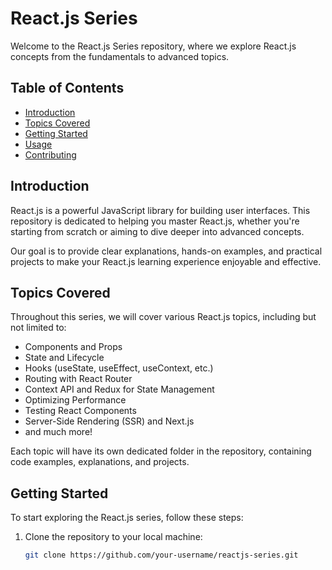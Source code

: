 # React.js Series

Welcome to the React.js Series repository, where we explore React.js concepts from the fundamentals to advanced topics.

## Table of Contents
- [Introduction](#introduction)
- [Topics Covered](#topics-covered)
- [Getting Started](#getting-started)
- [Usage](#usage)
- [Contributing](#contributing)


## Introduction
React.js is a powerful JavaScript library for building user interfaces. This repository is dedicated to helping you master React.js, whether you're starting from scratch or aiming to dive deeper into advanced concepts.

Our goal is to provide clear explanations, hands-on examples, and practical projects to make your React.js learning experience enjoyable and effective.

## Topics Covered
Throughout this series, we will cover various React.js topics, including but not limited to:
- Components and Props
- State and Lifecycle
- Hooks (useState, useEffect, useContext, etc.)
- Routing with React Router
- Context API and Redux for State Management
- Optimizing Performance
- Testing React Components
- Server-Side Rendering (SSR) and Next.js
- and much more!

Each topic will have its own dedicated folder in the repository, containing code examples, explanations, and projects.

## Getting Started
To start exploring the React.js series, follow these steps:

1. Clone the repository to your local machine:
   ```bash
   git clone https://github.com/your-username/reactjs-series.git
